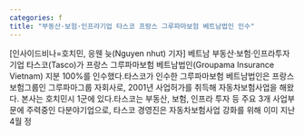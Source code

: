 ```yaml
---
categories: f
title: "부동산·보험·인프라기업 타스코 프랑스 그루파마보험 베트남법인 인수"
---
```

[인사이드비나=호치민, 응웬 늇(Nguyen nhut) 기자] 베트남 부동산·보험·인프라투자기업 타스코(Tasco)가 프랑스 그루파마보험 베트남법인(Groupama Insurance Vietnam) 지분 100%를 인수했다.타스코가 인수한 그루파마보험 베트남법인은 프랑스 보험그룹인 그루파마그룹 자회사로, 2001년 사업허가를 취득해 자동차보험사업을 해왔다. 본사는 호치민시 1군에 있다.타스코는 부동산, 보험, 인프라 투자 등 주요 3개 사업부문에 주력중인 다분야기업으로, 타스코 경영진은 자동차보험사업 강화를 위해 이미 지난 4월 정